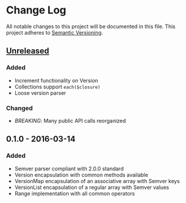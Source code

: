 # Change Log
All notable changes to this project will be documented in this file.
This project adheres to [Semantic Versioning](http://semver.org/).

## [Unreleased]
### Added
- Increment functionality on Version
- Collections support `each($closure)`
- Loose version parser

### Changed
- *BREAKING*: Many public API calls reorganized

## 0.1.0 - 2016-03-14
### Added
- Semver parser compliant with 2.0.0 standard
- Version encapsulation with common methods available
- VersionMap encapsulation of an associative array with Semver keys
- VersionList encapsulation of a regular array with Semver values
- Range implementation with all common operators

[Unreleased]: https://github.com/omines/semver/compare/v0.1.0...master